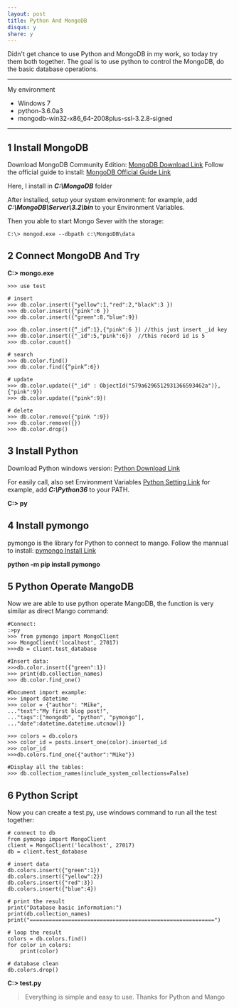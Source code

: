```yaml
---
layout: post
title: Python And MongoDB
disqus: y
share: y
---
```

Didn't get chance to use Python and MongoDB in my work, so today try them both together.
The goal is to use python to control the MongoDB, do the basic database operations.
___
My environment
+ Windows 7
+ python-3.6.0a3
+ mongodb-win32-x86_64-2008plus-ssl-3.2.8-signed
___
1 Install MongoDB
-----------------
Download MongoDB Community Edition: [MongoDB Download Link](http://www.mongodb.org/downloads?_ga=1.90577299.887290330.1469727369)
Follow the official guide to install: [MongoDB Official Guide Link](https://docs.mongodb.com/manual/tutorial/install-mongodb-on-windows/)

Here, I install in ***C:\MongoDB*** folder

After installed, setup your system environment:
for example, add ***C:\MongoDB\Server\3.2\bin*** to your Environment Variables.

Then you able to start Mongo Sever with the storage:

```
C:\> mongod.exe --dbpath c:\MongoDB\data
```

2 Connect MongoDB And Try
----------------------------
**C:\> mongo.exe**

```mango
>>> use test

# insert
>>> db.color.insert({"yellow":1,"red":2,"black":3 })
>>> db.color.insert({"pink":6 })
>>> db.color.insert({"green":8,"blue":9})

>>> db.color.insert({“_id”:1},{"pink":6 }) //this just insert _id key
>>> db.color.insert({"_id":5,"pink":6})  //this record id is 5 
>>> db.color.count()

# search
>>> db.color.find()
>>> db.color.find({“pink”:6})

# update
>>> db.color.update({"_id" : ObjectId("579a6296512931366593462a")},{"pink":9})
>>> db.color.update({"pink":9})

# delete
>>> db.color.remove({"pink ":9})
>>> db.color.remove({})
>>> db.color.drop()
```

3 Install Python
-----------------
Download Python windows version:
[Python Download Link](https://www.python.org/downloads/windows/)

For easily call, also set Environment Variables
[Python Setting Link](https://docs.python.org/2/using/windows.html)
for example, add ***C:\Python36*** to your PATH.

**C:\> py**

4 Install pymongo
-----------------
pymongo is the library for Python to connect to mango. 
Follow the mannual to install: [pymongo Install Link](https://api.mongodb.com/python/current/installation.html)

**python -m pip install pymongo**

5 Python Operate MangoDB
------------------------
Now we are able to use python operate MangoDB, the function is very similar as direct Mango command:

```
#Connect:
:>py
>>> from pymongo import MongoClient 
>>> MongoClient('localhost', 27017) 
>>>db = client.test_database 

#Insert data:
>>>db.color.insert({"green":1}) 
>>> print(db.collection_names)
>>> db.color.find_one()

#Document import example:
>>> import datetime
>>> color = {"author": "Mike",
..."text":"My first blog post!",
..."tags":["mongodb", "python", "pymongo"],
..."date":datetime.datetime.utcnow()}

>>> colors = db.colors
>>> color_id = posts.insert_one(color).inserted_id
>>> color_id
>>>db.colors.find_one({"author":"Mike"})

#Display all the tables:
>>> db.collection_names(include_system_collections=False)
```

6 Python Script
---------------
Now you can create a test.py, use windows command to run all the test together:

```
# connect to db
from pymongo import MongoClient 
client = MongoClient('localhost', 27017) 
db = client.test_database 

# insert data
db.colors.insert({"green":1}) 
db.colors.insert({"yellow":2}) 
db.colors.insert({"red":3}) 
db.colors.insert({"blue":4}) 

# print the result
print("Database basic information:")
print(db.collection_names)
print("==========================================================")

# loop the result
colors = db.colors.find()
for color in colors:
	print(color)
	
# database clean
db.colors.drop()
```

**C:\> test.py**

> Everything is simple and easy to use. Thanks for Python and Mango
